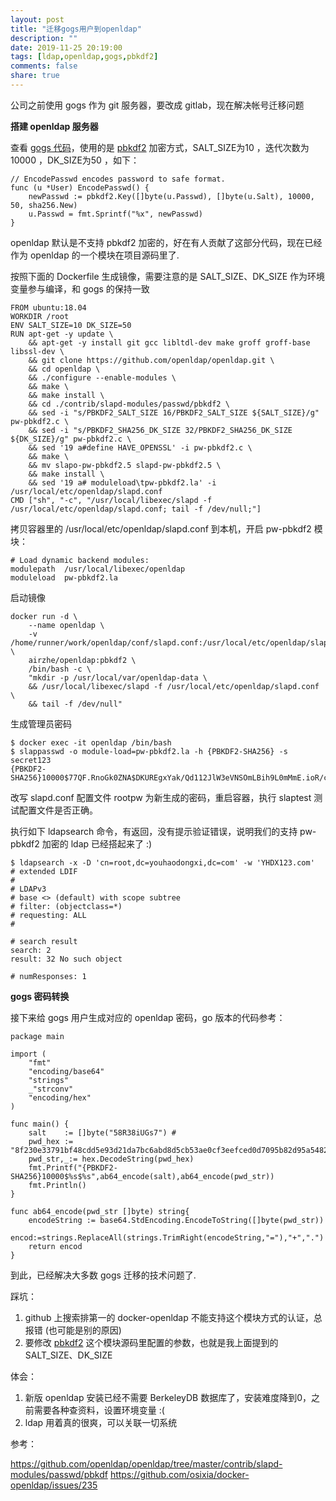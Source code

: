 ```yaml
---
layout: post
title: "迁移gogs用户到openldap"
description: ""
date: 2019-11-25 20:19:00
tags: [ldap,openldap,gogs,pbkdf2]
comments: false
share: true
---
```


公司之前使用 gogs 作为 git 服务器，要改成 gitlab，现在解决帐号迁移问题

**搭建 openldap 服务器**

查看 [gogs 代码](https://github.com/gogs/gogs/blob/master/internal/db/user.go#L324)，使用的是 [pbkdf2](https://www.php.net/manual/zh/function.hash-pbkdf2.php) 加密方式，SALT_SIZE为10 ，迭代次数为10000 ，DK_SIZE为50 ，如下：

```在
// EncodePasswd encodes password to safe format.
func (u *User) EncodePasswd() {
	newPasswd := pbkdf2.Key([]byte(u.Passwd), []byte(u.Salt), 10000, 50, sha256.New)
	u.Passwd = fmt.Sprintf("%x", newPasswd)
}
```
openldap 默认是不支持 pbkdf2 加密的，好在有人贡献了这部分代码，现在已经作为 openldap 的一个模块在项目源码里了.

按照下面的 Dockerfile 生成镜像，需要注意的是 SALT_SIZE、DK_SIZE 作为环境变量参与编译，和 gogs 的保持一致


```
FROM ubuntu:18.04
WORKDIR /root
ENV SALT_SIZE=10 DK_SIZE=50
RUN apt-get -y update \
    && apt-get -y install git gcc libltdl-dev make groff groff-base libssl-dev \
    && git clone https://github.com/openldap/openldap.git \
    && cd openldap \
    && ./configure --enable-modules \
    && make \
    && make install \
    && cd ./contrib/slapd-modules/passwd/pbkdf2 \
    && sed -i "s/PBKDF2_SALT_SIZE 16/PBKDF2_SALT_SIZE ${SALT_SIZE}/g" pw-pbkdf2.c \
    && sed -i "s/PBKDF2_SHA256_DK_SIZE 32/PBKDF2_SHA256_DK_SIZE ${DK_SIZE}/g" pw-pbkdf2.c \
    && sed '19 a#define HAVE_OPENSSL' -i pw-pbkdf2.c \
    && make \
    && mv slapo-pw-pbkdf2.5 slapd-pw-pbkdf2.5 \                                
    && make install \
    && sed '19 a# moduleload\tpw-pbkdf2.la' -i /usr/local/etc/openldap/slapd.conf
CMD ["sh", "-c", "/usr/local/libexec/slapd -f /usr/local/etc/openldap/slapd.conf; tail -f /dev/null;"]
```
<!-- more -->

拷贝容器里的 /usr/local/etc/openldap/slapd.conf 到本机，开启 pw-pbkdf2 模块：

```
# Load dynamic backend modules:
modulepath	/usr/local/libexec/openldap
moduleload	pw-pbkdf2.la
```

启动镜像

```
docker run -d \
	--name openldap \
	-v /home/runner/work/openldap/conf/slapd.conf:/usr/local/etc/openldap/slapd.conf \
	airzhe/openldap:pbkdf2 \
	/bin/bash -c \
	"mkdir -p /usr/local/var/openldap-data \
	&& /usr/local/libexec/slapd -f /usr/local/etc/openldap/slapd.conf \
	&& tail -f /dev/null"
```

生成管理员密码

```
$ docker exec -it openldap /bin/bash
$ slappasswd -o module-load=pw-pbkdf2.la -h {PBKDF2-SHA256} -s secret123
{PBKDF2-SHA256}10000$77QF.RnoGk0ZNA$DKUREgxYak/Qd112JlW3eVNSOmLBih9L0mMmE.ioR/cha0KQTg7TQas/LpPuDDsq43Y
```

改写 slapd.conf 配置文件 rootpw 为新生成的密码，重启容器，执行 slaptest 测试配置文件是否正确。

执行如下 ldapsearch 命令，有返回，没有提示验证错误，说明我们的支持 pw-pbkdf2 加密的 ldap 已经搭起来了 :)

```
$ ldapsearch -x -D 'cn=root,dc=youhaodongxi,dc=com' -w 'YHDX123.com'
# extended LDIF
#
# LDAPv3
# base <> (default) with scope subtree
# filter: (objectclass=*)
# requesting: ALL
#

# search result
search: 2
result: 32 No such object

# numResponses: 1
```

**gogs 密码转换**

接下来给 gogs 用户生成对应的 openldap 密码，go 版本的代码参考：

```
package main

import (
    "fmt"
    "encoding/base64"
    "strings"
    _"strconv"
    "encoding/hex"
)

func main() {
    salt    := []byte("58R38iUGs7") #
    pwd_hex := "8f230e33791bf48cdd5e93d21da7bc6abd8d5cb53ae0cf3eefced0d7095b82d95a5482883aa03fdebafa16a5c865686172c7"
    pwd_str,_:= hex.DecodeString(pwd_hex)
    fmt.Printf("{PBKDF2-SHA256}10000$%s$%s",ab64_encode(salt),ab64_encode(pwd_str))
    fmt.Println()
}

func ab64_encode(pwd_str []byte) string{
    encodeString := base64.StdEncoding.EncodeToString([]byte(pwd_str))
    encod:=strings.ReplaceAll(strings.TrimRight(encodeString,"="),"+",".")
    return encod
}
```

到此，已经解决大多数 gogs 迁移的技术问题了.



踩坑：

1. github 上搜索排第一的 docker-openldap 不能支持这个模块方式的认证，总报错 (也可能是别的原因)
2. 要修改 [pbkdf2](https://github.com/openldap/openldap/tree/master/contrib/slapd-modules/passwd/pbkdf)  这个模块源码里配置的参数，也就是我上面提到的 SALT_SIZE、DK_SIZE

体会：

1. 新版 openldap 安装已经不需要 BerkeleyDB 数据库了，安装难度降到0，之前需要各种查资料，设置环境变量 :(
2. ldap 用着真的很爽，可以关联一切系统



参考：

 https://github.com/openldap/openldap/tree/master/contrib/slapd-modules/passwd/pbkdf
 https://github.com/osixia/docker-openldap/issues/235

